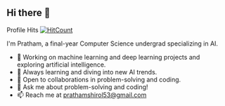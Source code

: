 ## Hi there 👋
Profile Hits [![HitCount](https://hits.dwyl.com/prathamshirol/prathamshirol.svg?style=flat-square&show=unique)](http://hits.dwyl.com/prathamshirol/prathamshirol)



I'm Pratham, a final-year Computer Science undergrad specializing in AI.

- 🔭 Working on machine learning and deep learning projects and exploring artificial intelligence.
- 🌱 Always learning and diving into new AI trends.
- 👯 Open to collaborations in problem-solving and coding.
- 💬 Ask me about problem-solving and coding!
- 📫 Reach me at prathamshirol53@gmail.com
